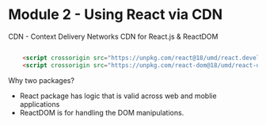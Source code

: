 # Module 2 - Using React via CDN

CDN - Context Delivery Networks
CDN for React.js & ReactDOM

``` html

    <script crossorigin src="https://unpkg.com/react@18/umd/react.development.js"></script>
    <script crossorigin src="https://unpkg.com/react-dom@18/umd/react-dom.development.js"></script>

```
Why two packages?
- React package has logic that is valid across web and moblie applications
- ReactDOM is for handling the DOM manipulations.

